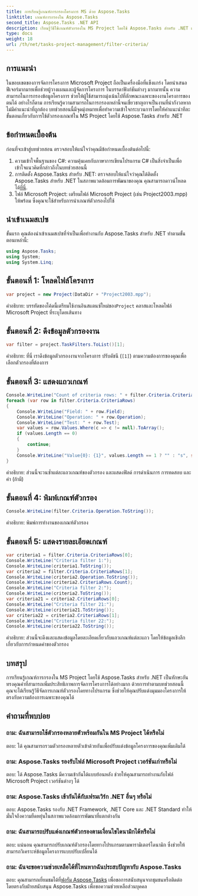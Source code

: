 ```yaml
---
title: การเรียนรู้เกณฑ์การกรองโครงการ MS ด้วย Aspose.Tasks
linktitle: เกณฑ์การกรองใน Aspose.Tasks
second_title: Aspose.Tasks .NET API
description: เรียนรู้วิธีใช้เกณฑ์ตัวกรองใน MS Project โดยใช้ Aspose.Tasks สำหรับ .NET เพิ่มประสิทธิภาพการจัดการโครงการด้วยการวิเคราะห์ข้อมูลที่ตรงเป้าหมาย
type: docs
weight: 18
url: /th/net/tasks-project-management/filter-criteria/
---
```

## การแนะนำ
ในขอบเขตของการจัดการโครงการ Microsoft Project ถือเป็นเครื่องมือที่แข็งแกร่ง โดยนำเสนอฟีเจอร์มากมายเพื่อช่วยผู้วางแผนและผู้จัดการโครงการ ในบรรดาฟังก์ชันต่างๆ มากมายนั้น ความสามารถในการกรองข้อมูลโครงการ ช่วยให้ผู้ใช้สามารถมุ่งเน้นไปที่ลักษณะเฉพาะของงานโครงการของตนได้ อย่างไรก็ตาม การเรียนรู้ความสามารถในการกรองเหล่านี้จนเชี่ยวชาญอาจเป็นงานที่น่ากังวลหากไม่มีคำแนะนำที่ถูกต้อง บทช่วยสอนนี้มีจุดมุ่งหมายเพื่อทำความเข้าใจกระบวนการโดยให้คำแนะนำทีละขั้นตอนเกี่ยวกับการใช้ตัวกรองเกณฑ์ใน MS Project โดยใช้ Aspose.Tasks สำหรับ .NET
## ข้อกำหนดเบื้องต้น
ก่อนที่จะเข้าสู่บทช่วยสอน ตรวจสอบให้แน่ใจว่าคุณมีข้อกำหนดเบื้องต้นต่อไปนี้:
1. ความเข้าใจพื้นฐานของ C#: ความคุ้นเคยกับภาษาการเขียนโปรแกรม C# เป็นสิ่งจำเป็นเพื่อเข้าใจแนวคิดที่กล่าวถึงในบทช่วยสอนนี้
2.  การติดตั้ง Aspose.Tasks สำหรับ .NET: ตรวจสอบให้แน่ใจว่าคุณได้ติดตั้ง Aspose.Tasks สำหรับ .NET ในสภาพแวดล้อมการพัฒนาของคุณ คุณสามารถดาวน์โหลดได้[ที่นี่](https://releases.aspose.com/tasks/net/).
3. ไฟล์ Microsoft Project: เตรียมไฟล์ Microsoft Project (เช่น Project2003.mpp) ให้พร้อม ซึ่งคุณจะใช้สำหรับการนำเกณฑ์ตัวกรองไปใช้

## นำเข้าเนมสเปซ
ขั้นแรก คุณต้องนำเข้าเนมสเปซที่จำเป็นเพื่อทำงานกับ Aspose.Tasks สำหรับ .NET ทำตามขั้นตอนเหล่านี้:

```csharp
using Aspose.Tasks;
using System;
using System.Linq;

```

## ขั้นตอนที่ 1: โหลดไฟล์โครงการ
```csharp
var project = new Project(DataDir + "Project2003.mpp");
```
 คำอธิบาย: บรรทัดของโค้ดนี้เตรียมใช้งานอินสแตนซ์ใหม่ของ`Project` คลาสและโหลดไฟล์ Microsoft Project ที่ระบุโดยเส้นทาง
## ขั้นตอนที่ 2: ดึงข้อมูลตัวกรองงาน
```csharp
var filter = project.TaskFilters.ToList()[1];
```
คำอธิบาย: ที่นี่ เราดึงข้อมูลตัวกรองงานจากโครงการ ปรับดัชนี (`[1]`) ตามความต้องการของคุณเพื่อเลือกตัวกรองที่ต้องการ
## ขั้นตอนที่ 3: แสดงแถวเกณฑ์
```csharp
Console.WriteLine("Count of criteria rows: " + filter.Criteria.CriteriaRows.Count);
foreach (var row in filter.Criteria.CriteriaRows)
{
    Console.WriteLine("Field: " + row.Field);
    Console.WriteLine("Operation: " + row.Operation);
    Console.WriteLine("Test: " + row.Test);
    var values = row.Values.Where(c => c != null).ToArray();
    if (values.Length == 0)
    {
        continue;
    }
    Console.WriteLine("Value{0}: {1}", values.Length == 1 ? "" : "s", string.Join(", ", values));
}
```
คำอธิบาย: ส่วนนี้จะวนซ้ำแต่ละแถวเกณฑ์ของตัวกรอง และแสดงฟิลด์ การดำเนินการ การทดสอบ และค่า (ถ้ามี)
## ขั้นตอนที่ 4: พิมพ์เกณฑ์ตัวกรอง
```csharp
Console.WriteLine(filter.Criteria.Operation.ToString());
```
คำอธิบาย: พิมพ์การทำงานของเกณฑ์ตัวกรอง
## ขั้นตอนที่ 5: แสดงรายละเอียดเกณฑ์
```csharp
var criteria1 = filter.Criteria.CriteriaRows[0];
Console.WriteLine("Criteria filter 1:");
Console.WriteLine(criteria1.ToString());
var criteria2 = filter.Criteria.CriteriaRows[1];
Console.WriteLine(criteria2.Operation.ToString());
Console.WriteLine(criteria2.CriteriaRows.Count);
Console.WriteLine("Criteria filter 2:");
Console.WriteLine(criteria2.ToString());
var criteria21 = criteria2.CriteriaRows[0];
Console.WriteLine("Criteria filter 21:");
Console.WriteLine(criteria21.ToString());
var criteria22 = criteria2.CriteriaRows[1];
Console.WriteLine("Criteria filter 22:");
Console.WriteLine(criteria22.ToString());
```
คำอธิบาย: ส่วนนี้จะดึงและแสดงข้อมูลโดยละเอียดเกี่ยวกับแถวเกณฑ์แต่ละแถว โดยให้ข้อมูลเชิงลึกเกี่ยวกับการกำหนดค่าของตัวกรอง

## บทสรุป
การเรียนรู้เกณฑ์การกรองใน MS Project โดยใช้ Aspose.Tasks สำหรับ .NET เป็นทักษะอันทรงคุณค่าที่สามารถเพิ่มประสิทธิภาพการจัดการโครงการได้อย่างมาก ด้วยการทำตามบทช่วยสอนนี้ คุณจะได้เรียนรู้วิธีจัดการเกณฑ์ตัวกรองโดยทางโปรแกรม ซึ่งช่วยให้คุณปรับแต่งมุมมองโครงการให้ตรงกับความต้องการเฉพาะของคุณได้
## คำถามที่พบบ่อย
### ถาม: ฉันสามารถใช้ตัวกรองหลายตัวพร้อมกันใน MS Project ได้หรือไม่
ตอบ: ได้ คุณสามารถรวมตัวกรองหลายตัวเข้าด้วยกันเพื่อปรับแต่งข้อมูลโครงการของคุณเพิ่มเติมได้
### ถาม: Aspose.Tasks รองรับไฟล์ Microsoft Project เวอร์ชันเก่าหรือไม่
ตอบ: ได้ Aspose.Tasks มีความเข้ากันได้แบบย้อนหลัง ช่วยให้คุณสามารถทำงานกับไฟล์ Microsoft Project เวอร์ชันต่างๆ ได้
### ถาม: Aspose.Tasks เข้ากันได้กับเฟรมเวิร์ก .NET อื่นๆ หรือไม่
ตอบ: Aspose.Tasks รองรับ .NET Framework, .NET Core และ .NET Standard ทำให้มั่นใจถึงความยืดหยุ่นในสภาพแวดล้อมการพัฒนาที่แตกต่างกัน
### ถาม: ฉันสามารถปรับแต่งเกณฑ์ตัวกรองตามเงื่อนไขไดนามิกได้หรือไม่
ตอบ: แน่นอน คุณสามารถปรับเกณฑ์ตัวกรองโดยทางโปรแกรมตามพารามิเตอร์ไดนามิก ซึ่งช่วยให้สามารถวิเคราะห์ข้อมูลโครงการแบบปรับเปลี่ยนได้
### ถาม: ฉันจะขอความช่วยเหลือได้ที่ไหนหากฉันประสบปัญหากับ Aspose.Tasks
 ตอบ: คุณสามารถเยี่ยมชมได้ที่[ฟอรั่ม Aspose.Tasks](https://forum.aspose.com/c/tasks/15) เพื่อขอการสนับสนุนจากชุมชนหรือติดต่อโดยตรงกับฝ่ายสนับสนุน Aspose.Tasks เพื่อขอความช่วยเหลือส่วนบุคคล